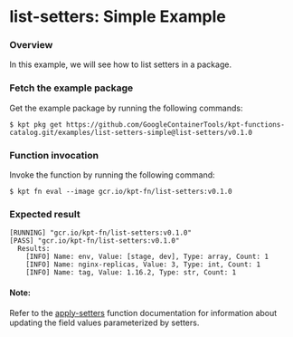 # list-setters: Simple Example

### Overview

In this example, we will see how to list setters in a package.

### Fetch the example package

Get the example package by running the following commands:

```shell
$ kpt pkg get https://github.com/GoogleContainerTools/kpt-functions-catalog.git/examples/list-setters-simple@list-setters/v0.1.0
```

### Function invocation

Invoke the function by running the following command:

```shell
$ kpt fn eval --image gcr.io/kpt-fn/list-setters:v0.1.0
```

### Expected result

```shell
[RUNNING] "gcr.io/kpt-fn/list-setters:v0.1.0"
[PASS] "gcr.io/kpt-fn/list-setters:v0.1.0"
  Results:
    [INFO] Name: env, Value: [stage, dev], Type: array, Count: 1
    [INFO] Name: nginx-replicas, Value: 3, Type: int, Count: 1
    [INFO] Name: tag, Value: 1.16.2, Type: str, Count: 1
```

#### Note:

Refer to the [apply-setters] function documentation for information about updating the field values parameterized by setters.

[apply-setters]: https://catalog.kpt.dev/apply-setters/v0.1/